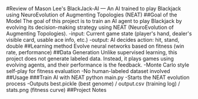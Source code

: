 #Review of Mason Lee's BlackJack-AI — An AI trained to play Blackjack using NeuroEvolution of Augmenting Topologies (NEAT)
##Goal of the Model
The goal of this project is to train an AI agent to play Blackjack by evolving its decision-making strategy using NEAT (NeuroEvolution of Augmenting Topologies).
-input: Current game state (player's hand, dealer's visible card, usable ace info, etc.)
-output: AI decides action: hit, stand, double
##Learning method
Evolve neural networks based on fitness (win rate, performance)
##Data Generation 
Unlike supervised learning, this project does not generate labeled data.
Instead, it plays games using evolving agents, and their performance is the feedback.
-Monte Carlo style self-play for fitness evaluation
-No human-labeled dataset involved
##Usage
###Train AI with NEAT
python main.py
-Starts the NEAT evolution process
-Outputs best.pickle (best genome) / output.csv (training log) / stats.png (fitness curve)
##Project Notes
